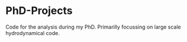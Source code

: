 # PhD-Projects
Code for the analysis during my PhD. Primarilly focussing on large scale hydrodynamical code.
